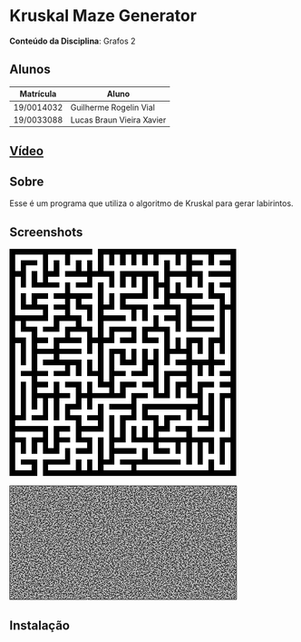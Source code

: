 # Kruskal Maze Generator

**Conteúdo da Disciplina**: Grafos 2<br>

## Alunos
| Matrícula | Aluno |
| -- | -- |
| 19/0014032  | Guilherme Rogelin Vial |
| 19/0033088  | Lucas Braun Vieira Xavier |

## [Vídeo]()

## Sobre

Esse é um programa que utiliza o algoritmo de Kruskal para gerar labirintos.

## Screenshots

![print1](img/20x20.png)

![print2](img/100x200.png)


## Instalação 
